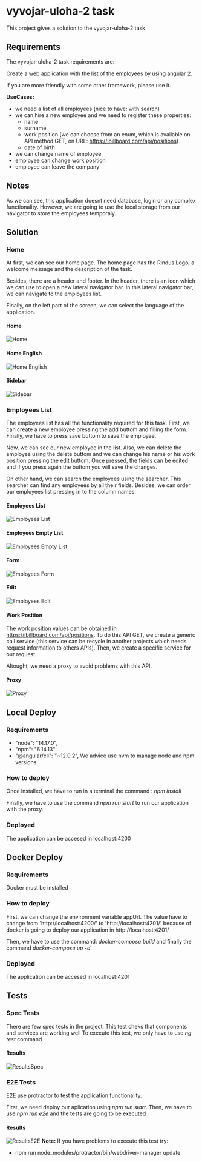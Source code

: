 # vyvojar-uloha-2 task

This project gives a solution to the vyvojar-uloha-2 task

## Requirements
The vyvojar-uloha-2 task requirements are:

Create a web application with the list of the employees by using angular 2.

If you are more friendly with some other framework, please use it.

**UseCases:**
- we need a list of all employees (nice to have: with search)
- we can hire a new employee and we need to register these properties:
    - name
    - surname
    - work position (we can choose from an enum, which is available on API method GET, on URL: https://ibillboard.com/api/positions)
    - date of birth
- we can change name of employee
- employee can change work position
- employee can leave the company

## Notes
As we can see, this application doesnt need database, login or any complex functionality. However, we are going to use the local storage from our navigator to store the employees temporaly. 

## Solution

### Home
At first, we can see our home page. The home page has the Rindus Logo, a welcome message and the description of the task.

Besides, there are a header and footer. In the header, there is an icon which we can use to open a new lateral navigator bar. In this lateral navigator bar, we can navigate to the employees list.

Finally, on the left part of the screen, we can select the language of the application.

#### Home
![Home](./src/assets/readme-images/home.PNG)

#### Home English
![Home English](./src/assets/readme-images/homeEN.PNG)

#### Sidebar
![Sidebar](./src/assets/readme-images/sidebar.PNG)

### Employees List
The employees list has all the functionality required for this task. First, we can create a new employee pressing the add buttom and filling the form. Finally, we have to press save buttom to save the employee.

Now, we can see our new employee in the list. Also, we can delete the employee using the delete buttom and we can change his name or his work position pressing the edit buttom. Once pressed, the fields can be edited and if you press again the buttom you will save the changes.

On other hand, we can search the employees using the searcher. This searcher can find any employees by all their fields.
Besides, we can order our employees list pressing in to the column names.

#### Employees List
![Employees List](./src/assets/readme-images/list.PNG)

#### Employees Empty List
![Employees Empty List](./src/assets/readme-images/emptyList.PNG)

#### Form
![Employees Form](./src/assets/readme-images/form.PNG)

#### Edit
![Employees Edit](./src/assets/readme-images/edit.PNG)



#### Work Position
The work position values can be obtained in https://ibillboard.com/api/positions. To do this API GET, we create a generic call service (this service can be recycle in another projects which needs request information to others APIs). Then, we create a specific service for our request.

Altought, we need a proxy to avoid problems with this API. 

#### Proxy
![Proxy](./src/assets/readme-images/proxyconf.PNG)


## Local Deploy
### Requirements 
- "node": "14.17.0",
- "npm": "6.14.13"
- "@angular/cli": "~12.0.2",
We advice use nvm to manage node and npm versions

### How to deploy
Once installed, we have to run in a terminal the command : *npm install*

Finally, we have to use the command *npm run start* to run our application with the proxy.

### Deployed
The application can be accesed in localhost:4200

## Docker Deploy
### Requirements 
Docker must be installed

### How to deploy
First, we can change the environment variable appUrl. The value have to change from 'http://localhost:4200/' to 'http://localhost:4201/' because of docker is going to deploy our application in http://localhost:4201/

Then, we have to use the command: *docker-compose build* and finally the command *docker-compose up -d*

### Deployed
The application can be accesed in localhost:4201

## Tests
### Spec Tests
There are few spec tests in the project. This test cheks that components and services are working well
To execute this test, we only have to use *ng test* command
#### Results
![ResultsSpec](./src/assets/readme-images/specTestResult.PNG)
### E2E Tests
E2E use protractor to test the application functionality.

First, we need deploy our aplication using *npm run start*. Then, we have to use *npm run e2e* and the tests are going to be executed

#### Results
![ResultsE2E](./src/assets/readme-images/e2eTestResult.PNG)
**Note:** If you have problems to execute this test try:
- npm run node_modules/protractor/bin/webdriver-manager update

